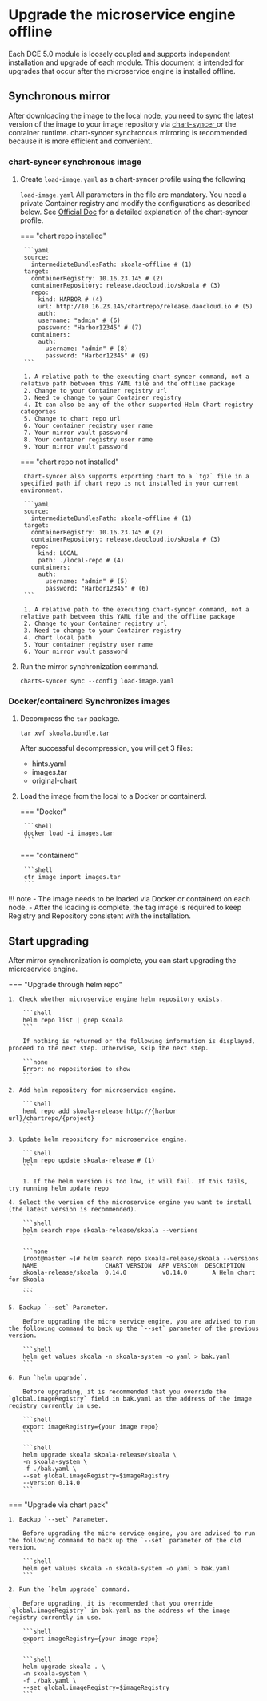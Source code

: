 # Upgrade the microservice engine offline

Each DCE 5.0 module is loosely coupled and supports independent installation and upgrade of each module. This document is intended for upgrades that occur after the microservice engine is installed offline.

## Synchronous mirror

After downloading the image to the local node, you need to sync the latest version of the image to your image repository via [ chart-syncer ](https://github.com/bitnami-labs/charts-syncer) or the container runtime. chart-syncer synchronous mirroring is recommended because it is more efficient and convenient.

### chart-syncer synchronous image

1. Create `load-image.yaml` as a chart-syncer profile using the following

     `load-image.yaml` All parameters in the file are mandatory. You need a private Container registry and modify the configurations as described below. See [Official Doc](https://github.com/bitnami-labs/charts-syncer) for a detailed explanation of the chart-syncer profile.

    === "chart repo installed"


        ```yaml
        source:
          intermediateBundlesPath: skoala-offline # (1)
        target:
          containerRegistry: 10.16.23.145 # (2)
          containerRepository: release.daocloud.io/skoala # (3)
          repo:
            kind: HARBOR # (4)
            url: http://10.16.23.145/chartrepo/release.daocloud.io # (5)
            auth:
            username: "admin" # (6)
            password: "Harbor12345" # (7)
          containers:
            auth:
              username: "admin" # (8)
              password: "Harbor12345" # (9)
        ```

        1. A relative path to the executing chart-syncer command, not a relative path between this YAML file and the offline package
        2. Change to your Container registry url
        3. Need to change to your Container registry
        4. It can also be any of the other supported Helm Chart registry categories
        5. Change to chart repo url
        6. Your container registry user name
        7. Your mirror vault password
        8. Your container registry user name
        9. Your mirror vault password

    === "chart repo not installed"

        Chart-syncer also supports exporting chart to a `tgz` file in a specified path if chart repo is not installed in your current environment.

        ```yaml
        source:
          intermediateBundlesPath: skoala-offline # (1)
        target:
          containerRegistry: 10.16.23.145 # (2)
          containerRepository: release.daocloud.io/skoala # (3)
          repo:
            kind: LOCAL
            path: ./local-repo # (4)
          containers:
            auth:
              username: "admin" # (5)
              password: "Harbor12345" # (6)
        ```

        1. A relative path to the executing chart-syncer command, not a relative path between this YAML file and the offline package
        2. Change to your Container registry url
        3. Need to change to your Container registry
        4. chart local path
        5. Your container registry user name
        6. Your mirror vault password

2. Run the mirror synchronization command.

    ```shell
    charts-syncer sync --config load-image.yaml
    ```

### Docker/containerd Synchronizes images

1. Decompress the `tar` package.

    ```shell
    tar xvf skoala.bundle.tar
    ```

    After successful decompression, you will get 3 files:

    - hints.yaml
    - images.tar
    - original-chart

2. Load the image from the local to a Docker or containerd.

    === "Docker"

        ```shell
        docker load -i images.tar
        ```

    === "containerd"

        ```shell
        ctr image import images.tar
        ```

!!! note
    - The image needs to be loaded via Docker or containerd on each node.
    - After the loading is complete, the tag image is required to keep Registry and Repository consistent with the installation.

## Start upgrading

After mirror synchronization is complete, you can start upgrading the microservice engine.

=== "Upgrade through helm repo"

    1. Check whether microservice engine helm repository exists.

        ```shell
        helm repo list | grep skoala
        ```

        If nothing is returned or the following information is displayed, proceed to the next step. Otherwise, skip the next step.

        ```none
        Error: no repositories to show
        ```

    2. Add helm repository for microservice engine.

        ```shell
        heml repo add skoala-release http://{harbor url}/chartrepo/{project}
        ```

    3. Update helm repository for microservice engine.

        ```shell
        helm repo update skoala-release # (1)
        ```

        1. If the helm version is too low, it will fail. If this fails, try running helm update repo

    4. Select the version of the microservice engine you want to install (the latest version is recommended).

        ```shell
        helm search repo skoala-release/skoala --versions
        ```

        ```none
        [root@master ~]# helm search repo skoala-release/skoala --versions
        NAME                   CHART VERSION  APP VERSION  DESCRIPTION
        skoala-release/skoala  0.14.0          v0.14.0       A Helm chart for Skoala
        ...
        ```

    5. Backup `--set` Parameter.

        Before upgrading the micro service engine, you are advised to run the following command to back up the `--set` parameter of the previous version.

        ```shell
        helm get values skoala -n skoala-system -o yaml > bak.yaml
        ```

    6. Run `helm upgrade`.

        Before upgrading, it is recommended that you override the `global.imageRegistry` field in bak.yaml as the address of the image registry currently in use.

        ```shell
        export imageRegistry={your image repo}
        ```

        ```shell
        helm upgrade skoala skoala-release/skoala \
        -n skoala-system \
        -f ./bak.yaml \
        --set global.imageRegistry=$imageRegistry
        --version 0.14.0
        ```

=== "Upgrade via chart pack"

    1. Backup `--set` Parameter.

        Before upgrading the micro service engine, you are advised to run the following command to back up the `--set` parameter of the old version.

        ```shell
        helm get values skoala -n skoala-system -o yaml > bak.yaml
        ```

    2. Run the `helm upgrade` command.

        Before upgrading, it is recommended that you override `global.imageRegistry` in bak.yaml as the address of the image registry currently in use.

        ```shell
        export imageRegistry={your image repo}
        ```

        ```shell
        helm upgrade skoala . \
        -n skoala-system \
        -f ./bak.yaml \
        --set global.imageRegistry=$imageRegistry
        ```
